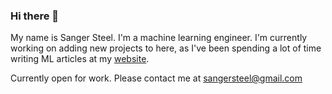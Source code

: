 ### Hi there 👋

My name is Sanger Steel. I'm a machine learning engineer. I'm currently working on adding new projects to here, as I've been spending a lot of time writing ML articles at my [website](https://sangstar.github.io/).

Currently open for work. Please contact me at sangersteel@gmail.com

<!--
**sangstar/sangstar** is a ✨ _special_ ✨ repository because its `README.md` (this file) appears on your GitHub profile.

Here are some ideas to get you started:

- 🔭 I’m currently working on ...
- 🌱 I’m currently learning ...
- 👯 I’m looking to collaborate on ...
- 🤔 I’m looking for help with ...
- 💬 Ask me about ...
- 📫 How to reach me: ...
- 😄 Pronouns: ...
- ⚡ Fun fact: ...
-->

